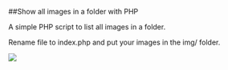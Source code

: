 ##Show all images in a folder with PHP

A simple PHP script to list all images in a folder.

Rename file to index.php and put your images in the img/ folder.

[![](http://blog-imgs-42.fc2.com/y/o/h/yohshiy/soft_github_dl_zip2.png)](#)
